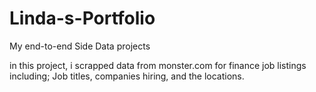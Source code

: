 # Linda-s-Portfolio
My end-to-end Side Data projects  

[project 1]:(https://github.com/nalie-linda/web_scrapping)
in this project, i scrapped data from monster.com for finance job listings including;
Job titles, companies hiring, and the locations.  
